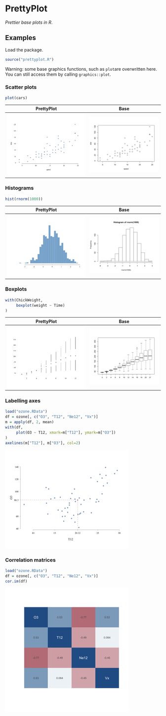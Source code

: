 # PrettyPlot

_Prettier base plots in R_.

## Examples

Load the package.

```R
source("prettyplot.R")
```
Warning: some base graphics functions, such as `plot`are overwritten here. You can still access them by calling `graphics::plot`.

### Scatter plots

```R
plot(cars)
```

|       PrettyPlot        |           Base            |
| :---------------------: | :-----------------------: |
| ![](examples/sp-pp.png) | ![](examples/sp-base.png) |

### Histograms

```R
hist(rnorm(1000))
```

|        PrettyPlot         |            Base             |
| :-----------------------: | :-------------------------: |
| ![](examples/hist-pp.png) | ![](examples/hist-base.png) |

### Boxplots

```R
with(ChickWeight,
     boxplot(weight ~ Time)
)
```

|       PrettyPlot        |           Base            |
| :---------------------: | :-----------------------: |
| ![](examples/bp-pp.png) | ![](examples/bp-base.png) |

### Labelling axes

```R
load("ozone.RData")
df = ozone[, c("O3", "T12", "Ne12", "Vx")]
m = apply(df, 2, mean)
with(df, 
     plot(O3 ~ T12, xmark=m["T12"], ymark=m["O3"])
)
axelines(m["T12"], m["O3"], col=2)
```

<img src="examples/labels.png" width="400">

### Correlation matrices

```R
load("ozone.RData")
df = ozone[, c("O3", "T12", "Ne12", "Vx")]
cor.im(df)
```

<img src="./examples/cor.png" width="400">
                                                    
